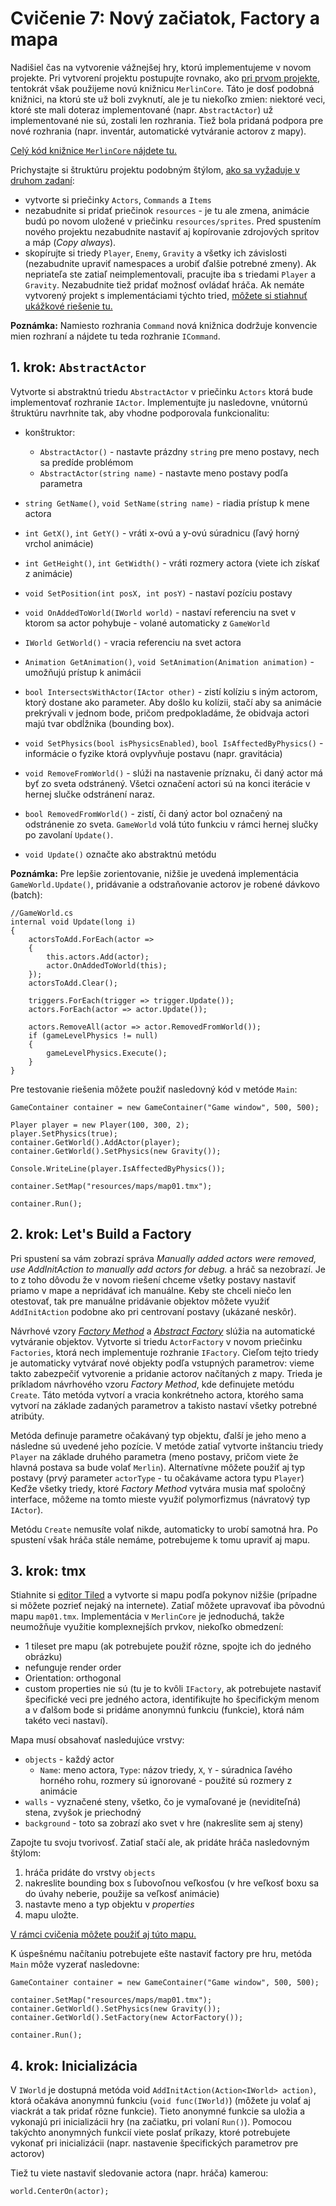 # Cvičenie 7: Nový začiatok, Factory a mapa

Nadišiel čas na vytvorenie vážnejšej hry, ktorú implementujeme v novom projekte. Pri vytvorení projektu postupujte rovnako, ako [pri prvom projekte](https://github.com/ianmagyar/pvjc/blob/master/labs/lab03.md), tentokrát však použijeme novú knižnicu `MerlinCore`. Táto je dosť podobná knižnici, na ktorú ste už boli zvyknutí, ale je tu niekoľko zmien: niektoré veci, ktoré ste mali doteraz implementované (napr. `AbstractActor`) už implementované nie sú, zostali len rozhrania. Tiež bola pridaná podpora pre nové rozhrania (napr. inventár, automatické vytváranie actorov z mapy).

[Celý kód knižnice `MerlinCore` nájdete tu.](https://github.com/Kellei2983/MerlinCore)

Prichystajte si štruktúru projektu podobným štýlom, [ako sa vyžaduje v druhom zadaní](https://github.com/ianmagyar/pvjc/blob/master/assignments/assignment2.md):

* vytvorte si priečinky `Actors`, `Commands` a `Items`
* nezabudnite si pridať priečinok `resources` - je tu ale zmena, animácie budú po novom uložené v priečinku `resources/sprites`. Pred spustením nového projektu nezabudnite nastaviť aj kopírovanie zdrojových spritov a máp (*Copy always*).
* skopírujte si triedy `Player`, `Enemy`, `Gravity` a všetky ich závislosti (nezabudnite upraviť namespaces a urobiť ďalšie potrebné zmeny). Ak nepriateľa ste zatiaľ neimplementovali, pracujte iba s triedami `Player` a `Gravity`. Nezabudnite tiež pridať možnosť ovládať hráča. Ak nemáte vytvorený projekt s implementáciami týchto tried, [môžete si stiahnuť ukážkové riešenie tu.](lab07/Game.zip)

**Poznámka:** Namiesto rozhrania `Command` nová knižnica dodržuje konvencie mien rozhraní a nájdete tu teda rozhranie `ICommand`.

## 1. krok: `AbstractActor`

Vytvorte si abstraktnú triedu `AbstractActor` v priečinku `Actors` ktorá bude implementovať rozhranie `IActor`. Implementujte ju nasledovne, vnútornú štruktúru navrhnite tak, aby vhodne podporovala funkcionalitu:

* konštruktor:

    * `AbstractActor()` - nastavte prázdny `string` pre meno postavy, nech sa predíde problémom
    * `AbstractActor(string name)` - nastavte meno postavy podľa parametra

* `string GetName()`, `void SetName(string name)` - riadia prístup k mene actora
* `int GetX()`, `int GetY()` - vráti x-ovú a y-ovú súradnicu (ľavý horný vrchol animácie)
* `int GetHeight()`, `int GetWidth()` - vráti rozmery actora (viete ich získať z animácie)
* `void SetPosition(int posX, int posY)` - nastaví pozíciu postavy
* `void OnAddedToWorld(IWorld world)` - nastaví referenciu na svet v ktorom sa actor pohybuje - volané automaticky z `GameWorld`
* `IWorld GetWorld()` - vracia referenciu na svet actora
* `Animation GetAnimation()`, `void SetAnimation(Animation animation)` - umožňujú prístup k animácii
* `bool IntersectsWithActor(IActor other)` - zistí kolíziu s iným actorom, ktorý dostane ako parameter. Aby došlo ku kolízii, stačí aby sa animácie prekrývali v jednom bode, pričom predpokladáme, že obidvaja actori majú tvar obdĺžnika (bounding box).
* `void SetPhysics(bool isPhysicsEnabled)`, `bool IsAffectedByPhysics()` - informácie o fyzike ktorá ovplyvňuje postavu (napr. gravitácia)
* `void RemoveFromWorld()` - slúži na nastavenie príznaku, či daný actor má byť zo sveta odstránený. Všetci označení actori sú na konci iterácie v hernej slučke odstránení naraz.
* `bool RemovedFromWorld()` - zistí, či daný actor bol označený na odstránenie zo sveta. `GameWorld` volá túto funkciu v rámci hernej slučky po zavolaní `Update()`.
* `void Update()` označte ako abstraktnú metódu

**Poznámka:** Pre lepšie zorientovanie, nižšie je uvedená implementácia `GameWorld.Update()`, pridávanie a odstraňovanie actorov je robené dávkovo (batch):

```
//GameWorld.cs
internal void Update(long i)
{
    actorsToAdd.ForEach(actor =>
    {
        this.actors.Add(actor);
        actor.OnAddedToWorld(this);
    });
    actorsToAdd.Clear();

    triggers.ForEach(trigger => trigger.Update());
    actors.ForEach(actor => actor.Update());

    actors.RemoveAll(actor => actor.RemovedFromWorld());
    if (gameLevelPhysics != null)
    {
        gameLevelPhysics.Execute();
    }
}
```

Pre testovanie riešenia môžete použiť nasledovný kód v metóde `Main`:

```
GameContainer container = new GameContainer("Game window", 500, 500);

Player player = new Player(100, 300, 2);
player.SetPhysics(true);
container.GetWorld().AddActor(player);
container.GetWorld().SetPhysics(new Gravity());

Console.WriteLine(player.IsAffectedByPhysics());

container.SetMap("resources/maps/map01.tmx");

container.Run();
```

## 2. krok: Let's Build a Factory

Pri spustení sa vám zobrazí správa *Manually added actors were removed, use AddInitAction to manually add actors for debug.* a hráč sa nezobrazí. Je to z toho dôvodu že v novom riešení chceme všetky postavy nastaviť priamo v mape a nepridávať ich manuálne. Keby ste chceli niečo len otestovať, tak pre manuálne pridávanie objektov môžete využiť `AddInitAction` podobne ako pri centrovaní postavy (ukázané neskôr).

Návrhové vzory [*Factory Method*](https://en.wikipedia.org/wiki/Factory_method_pattern) a [*Abstract Factory*](https://en.wikipedia.org/wiki/Abstract_factory_pattern) slúžia na automatické vytváranie objektov. Vytvorte si triedu `ActorFactory` v novom priečinku `Factories`, ktorá nech implementuje rozhranie `IFactory`. Cieľom tejto triedy je automaticky vytvárať nové objekty podľa vstupných parametrov: vieme takto zabezpečiť vytvorenie a pridanie actorov načítaných z mapy. Trieda je príkladom návrhového vzoru *Factory Method*, kde definujete metódu `Create`. Táto metóda vytvorí a vracia konkrétneho actora, ktorého sama vytvorí na základe zadaných parametrov a takisto nastaví všetky potrebné atribúty.

Metóda definuje parametre očakávaný typ objektu, ďalší je jeho meno a následne sú uvedené jeho pozície. V metóde zatiaľ vytvorte inštanciu triedy `Player` na základe druhého parametra (meno postavy, pričom viete že hlavná postava sa bude volať `Merlin`). Alternatívne môžete použiť aj typ postavy (prvý parameter `actorType` - tu očakávame actora typu `Player`) Keďže všetky triedy, ktoré *Factory Method* vytvára musia mať spoločný interface, môžeme na tomto mieste využiť polymorfizmus (návratový typ `IActor`).

Metódu `Create` nemusíte volať nikde, automaticky to urobí samotná hra. Po spustení však hráča stále nemáme, potrebujeme k tomu upraviť aj mapu.

## 3. krok: tmx

Stiahnite si [editor Tiled](https://www.mapeditor.org) a vytvorte si mapu podľa pokynov nižšie (prípadne si môžete pozrieť nejaký na internete). Zatiaľ môžete upravovať iba pôvodnú mapu `map01.tmx`. Implementácia v `MerlinCore` je jednoduchá, takže neumožňuje využitie komplexnejších prvkov, niekoľko obmedzení:

* 1 tileset pre mapu (ak potrebujete použiť rôzne, spojte ich do jedného obrázku)
* nefunguje render order
* Orientation: orthogonal
* custom properties nie sú (tu je to kvôli `IFactory`, ak potrebujete nastaviť špecifické veci pre jedného actora, identifikujte ho špecifickým menom a v ďalšom bode si pridáme anonymnú funkciu (funkcie), ktorá nám takéto veci nastaví).

Mapa musí obsahovať nasledujúce vrstvy:

* `objects` - každý actor
    * `Name`: meno actora, `Type`: názov triedy, `X`, `Y` - súradnica ľavého horného rohu, rozmery sú ignorované - použité sú rozmery z animácie
* `walls` - vyznačené steny, všetko, čo je vymaľované je (neviditeľná) stena, zvyšok je priechodný
* `background` - toto sa zobrazí ako svet v hre (nakreslite sem aj steny)

Zapojte tu svoju tvorivosť. Zatiaľ stačí ale, ak pridáte hráča nasledovným štýlom:

1. hráča pridáte do vrstvy `objects`
2. nakreslite bounding box s ľubovoľnou veľkosťou (v hre veľkosť boxu sa do úvahy neberie, použije sa veľkosť animácie)
3. nastavte meno a typ objektu v *properties*
4. mapu uložte.

[V rámci cvičenia môžete použiť aj túto mapu.](lab07/map01.tmx)

K úspešnému načítaniu potrebujete ešte nastaviť factory pre hru, metóda `Main` môže vyzerať nasledovne:

```
GameContainer container = new GameContainer("Game window", 500, 500);

container.SetMap("resources/maps/map01.tmx");
container.GetWorld().SetPhysics(new Gravity());
container.GetWorld().SetFactory(new ActorFactory());

container.Run();
```

## 4. krok: Inicializácia

V `IWorld` je dostupná metóda void `AddInitAction(Action<IWorld> action)`, ktorá očakáva anonymnú funkciu (`void func(IWorld)`) (môžete ju volať aj viackrát a tak pridať rôzne funkcie). Tieto anonymné funkcie sa uložia a vykonajú pri inicializácii hry (na začiatku, pri volaní `Run()`). Pomocou takýchto anonymných funkcií viete poslať príkazy, ktoré potrebujete vykonať pri inicializácii (napr. nastavenie špecifických parametrov pre actorov)

Tiež tu viete nastaviť sledovanie actora (napr. hráča) kamerou:

```
world.CenterOn(actor);
```
